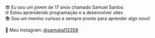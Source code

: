 😎 Eu sou um jovem de 17 anos chamado Samuel Santos <br>
🌐 Estou aprendendo programação e a desenvolver sites <br>
📚 Sou um menino curioso e sempre pronto para aprender algo novo! <br>

🤳 Meu Instagram: <a target="_blank" href="https://www.instagram.com/samuka112358/">@samuka112358</a>



<!---
samuka-santos/samuka-santos é um repositório ✨ especial ✨ porque seu `README.md` (este arquivo) aparece no seu perfil do GitHub.
Você pode clicar no link Visualizar para ver suas alterações.
--->
